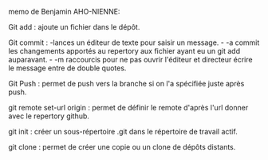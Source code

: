 memo de Benjamin AHO-NIENNE:

Git add : ajoute un fichier dans le dépôt.

Git commit : -lances un éditeur de texte pour saisir un message.
             - -a commit  les changements apportés au repertory aux fichier ayant eu un git add auparavant.
             - -m raccourcis pour ne pas ouvrir l'éditeur et directeur écrire le message entre de double quotes.

Git Push : permet de push vers la branche si on l'a spécifiée 
            juste après push.

git remote set-url origin <URLFROMGITHUB> : permet de définir le remote 
                                            d'après l'url donner avec le repertory github.

git init :  créer un sous-répertoire .git dans le répertoire de travail  actif.

git clone : permet de créer une copie ou un clone de dépôts distants.